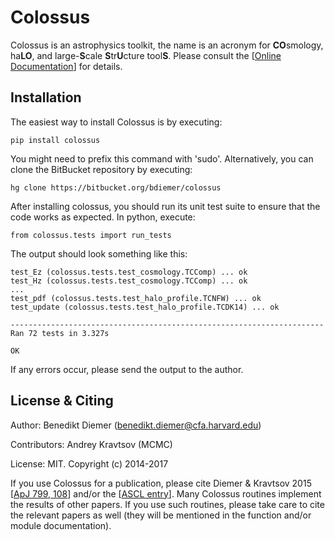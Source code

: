 Colossus
========

Colossus is an astrophysics toolkit, the name is an acronym for **CO**smology, ha**LO**, 
and large-**S**cale **S**tr**U**cture tool**S**. Please consult the [[Online Documentation](https://bdiemer.bitbucket.io/colossus/)] for details.

Installation
------------

The easiest way to install Colossus is by executing:

    pip install colossus

You might need to prefix this command with 'sudo'. Alternatively, you can clone the BitBucket 
repository by executing:

    hg clone https://bitbucket.org/bdiemer/colossus

After installing colossus, you should run its unit test suite to ensure that the code works as 
expected. In python, execute:

    from colossus.tests import run_tests

The output should look something like this:

    test_Ez (colossus.tests.test_cosmology.TCComp) ... ok
    test_Hz (colossus.tests.test_cosmology.TCComp) ... ok
    ...
    test_pdf (colossus.tests.test_halo_profile.TCNFW) ... ok
    test_update (colossus.tests.test_halo_profile.TCDK14) ... ok
    
    ----------------------------------------------------------------------
    Ran 72 tests in 3.327s
    
    OK

If any errors occur, please send the output to the author.

License & Citing
----------------

Author:        Benedikt Diemer (benedikt.diemer@cfa.harvard.edu)

Contributors:  Andrey Kravtsov (MCMC)

License:       MIT. Copyright (c) 2014-2017

If you use Colossus for a publication, please cite Diemer & Kravtsov 2015 [[ApJ 799, 108](http://adsabs.harvard.edu/abs/2015ApJ...799..108D)] and/or the [[ASCL entry](http://adsabs.harvard.edu/abs/2015ascl.soft01016D)]. Many Colossus routines implement the results of other papers. If you use such
routines, please take care to cite the relevant papers as well (they will be mentioned in the 
function and/or module documentation).
